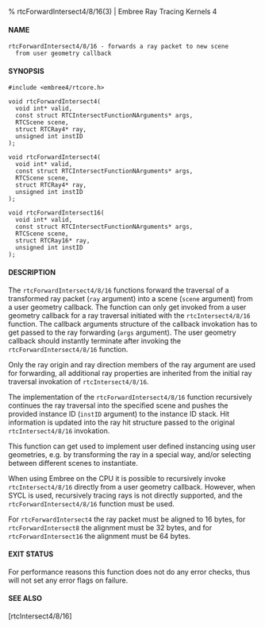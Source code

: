 % rtcForwardIntersect4/8/16(3) | Embree Ray Tracing Kernels 4

#### NAME

    rtcForwardIntersect4/8/16 - forwards a ray packet to new scene
      from user geometry callback

#### SYNOPSIS

    #include <embree4/rtcore.h>

    void rtcForwardIntersect4(
      void int* valid,
      const struct RTCIntersectFunctionNArguments* args,
      RTCScene scene,
      struct RTCRay4* ray,
      unsigned int instID
    );

    void rtcForwardIntersect4(
      void int* valid,
      const struct RTCIntersectFunctionNArguments* args,
      RTCScene scene,
      struct RTCRay4* ray,
      unsigned int instID
    );

    void rtcForwardIntersect16(
      void int* valid,
      const struct RTCIntersectFunctionNArguments* args,
      RTCScene scene,
      struct RTCRay16* ray,
      unsigned int instID
    );

#### DESCRIPTION

The `rtcForwardIntersect4/8/16` functions forward the traversal of a
transformed ray packet (`ray` argument) into a scene (`scene` argument) from
a user geometry callback. The function can only get invoked from a
user geometry callback for a ray traversal initiated with the
`rtcIntersect4/8/16` function. The callback arguments structure of the
callback invokation has to get passed to the ray forwarding (`args`
argument). The user geometry callback should instantly terminate after
invoking the `rtcForwardIntersect4/8/16` function.

Only the ray origin and ray direction members of the ray
argument are used for forwarding, all additional ray properties are
inherited from the initial ray traversal invokation of
`rtcIntersect4/8/16`.

The implementation of the `rtcForwardIntersect4/8/16` function
recursively continues the ray traversal into the specified scene and
pushes the provided instance ID (`instID` argument) to the instance ID
stack. Hit information is updated into the ray hit structure passed to
the original `rtcIntersect4/8/16` invokation.

This function can get used to implement user defined instancing using
user geometries, e.g. by transforming the ray in a special way, and/or
selecting between different scenes to instantiate.

When using Embree on the CPU it is possible to recursively invoke
`rtcIntersect4/8/16` directly from a user geometry callback. However, when
SYCL is used, recursively tracing rays is not directly supported, and
the `rtcForwardIntersect4/8/16` function must be used.

For `rtcForwardIntersect4` the ray packet must be aligned to 16 bytes, for
`rtcForwardIntersect8` the alignment must be 32 bytes, and for
`rtcForwardIntersect16` the alignment must be 64 bytes.

#### EXIT STATUS

For performance reasons this function does not do any error checks,
thus will not set any error flags on failure.

#### SEE ALSO

[rtcIntersect4/8/16]
